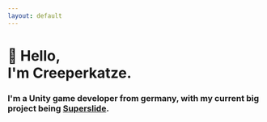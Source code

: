 ```yaml
---
layout: default
---
```


# 👋 Hello, <br/> I'm Creeperkatze.

### I'm a Unity game developer from germany, with my current big project being [Superslide](./superslide.md).